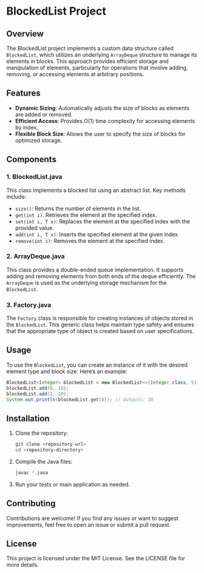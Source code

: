 # BlockedList Project

## Overview

The BlockedList project implements a custom data structure called `BlockedList`, which utilizes an underlying `ArrayDeque` structure to manage its elements in blocks. This approach provides efficient storage and manipulation of elements, particularly for operations that involve adding, removing, or accessing elements at arbitrary positions.

## Features

- **Dynamic Sizing**: Automatically adjusts the size of blocks as elements are added or removed.
- **Efficient Access**: Provides O(1) time complexity for accessing elements by index.
- **Flexible Block Size**: Allows the user to specify the size of blocks for optimized storage.

## Components

### 1. BlockedList.java

This class implements a blocked list using an abstract list. Key methods include:
- `size()`: Returns the number of elements in the list.
- `get(int i)`: Retrieves the element at the specified index.
- `set(int i, T x)`: Replaces the element at the specified index with the provided value.
- `add(int i, T x)`: Inserts the specified element at the given index.
- `remove(int i)`: Removes the element at the specified index.

### 2. ArrayDeque.java

This class provides a double-ended queue implementation. It supports adding and removing elements from both ends of the deque efficiently. The `ArrayDeque` is used as the underlying storage mechanism for the `BlockedList`.

### 3. Factory.java

The `Factory` class is responsible for creating instances of objects stored in the `BlockedList`. This generic class helps maintain type safety and ensures that the appropriate type of object is created based on user specifications.

## Usage

To use the `BlockedList`, you can create an instance of it with the desired element type and block size. Here’s an example:

```java
BlockedList<Integer> blockedList = new BlockedList<>(Integer.class, 5);
blockedList.add(0, 10);
blockedList.add(1, 20);
System.out.println(blockedList.get(0)); // Outputs: 10
```

## Installation

1. Clone the repository:
   ```bash
   git clone <repository-url>
   cd <repository-directory>
   ```

2. Compile the Java files:
   ```bash
   javac *.java
   ```

3. Run your tests or main application as needed.

## Contributing

Contributions are welcome! If you find any issues or want to suggest improvements, feel free to open an issue or submit a pull request.

## License

This project is licensed under the MIT License. See the LICENSE file for more details.
